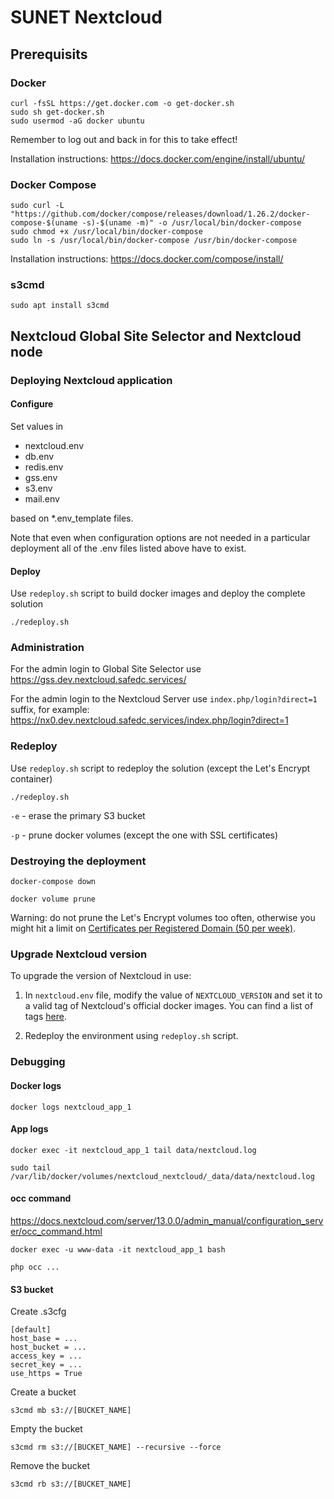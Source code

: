 # SUNET Nextcloud

## Prerequisits

### Docker

    curl -fsSL https://get.docker.com -o get-docker.sh
    sudo sh get-docker.sh
    sudo usermod -aG docker ubuntu

Remember to log out and back in for this to take effect!

Installation instructions: https://docs.docker.com/engine/install/ubuntu/

### Docker Compose

    sudo curl -L "https://github.com/docker/compose/releases/download/1.26.2/docker-compose-$(uname -s)-$(uname -m)" -o /usr/local/bin/docker-compose
    sudo chmod +x /usr/local/bin/docker-compose
    sudo ln -s /usr/local/bin/docker-compose /usr/bin/docker-compose

Installation instructions: https://docs.docker.com/compose/install/

### s3cmd

    sudo apt install s3cmd

## Nextcloud Global Site Selector and Nextcloud node

### Deploying Nextcloud application

#### Configure

Set values in

- nextcloud.env
- db.env
- redis.env
- gss.env
- s3.env
- mail.env

based on *.env_template files.

Note that even when configuration options are not needed in a particular deployment all of the .env files listed above have to exist.

#### Deploy

Use `redeploy.sh` script to build docker images and deploy the complete solution

    ./redeploy.sh

### Administration

For the admin login to Global Site Selector use https://gss.dev.nextcloud.safedc.services/

For the admin login to the Nextcloud Server use `index.php/login?direct=1` suffix, for example: https://nx0.dev.nextcloud.safedc.services/index.php/login?direct=1

### Redeploy

Use `redeploy.sh` script to redeploy the solution (except the Let's Encrypt container)

    ./redeploy.sh

`-e` - erase the primary S3 bucket

`-p` - prune docker volumes (except the one with SSL certificates)

### Destroying the deployment

    docker-compose down

    docker volume prune

Warning: do not prune the Let's Encrypt volumes too often, otherwise you might hit a limit on [Certificates per Registered Domain (50 per week)](https://letsencrypt.org/docs/rate-limits/).

### Upgrade Nextcloud version

To upgrade the version of Nextcloud in use:

1. In `nextcloud.env` file, modify the value of `NEXTCLOUD_VERSION` and set it to a valid tag of Nextcloud's official docker images. You can find a list of tags [here](https://hub.docker.com/_/nextcloud/?tab=tags).

2. Redeploy the environment using `redeploy.sh` script.

### Debugging

#### Docker logs

    docker logs nextcloud_app_1

#### App logs

    docker exec -it nextcloud_app_1 tail data/nextcloud.log

    sudo tail /var/lib/docker/volumes/nextcloud_nextcloud/_data/data/nextcloud.log

#### occ command

https://docs.nextcloud.com/server/13.0.0/admin_manual/configuration_server/occ_command.html

    docker exec -u www-data -it nextcloud_app_1 bash

    php occ ...

#### S3 bucket

Create .s3cfg

    [default]
    host_base = ...
    host_bucket = ...
    access_key = ...
    secret_key = ...
    use_https = True

Create a bucket

    s3cmd mb s3://[BUCKET_NAME]

Empty the bucket

    s3cmd rm s3://[BUCKET_NAME] --recursive --force

Remove the bucket

    s3cmd rb s3://[BUCKET_NAME]
